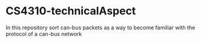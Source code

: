 # CS4310-technicalAspect
In this repository sort can-bus packets as a way to become familiar with the protocol of a can-bus network 
